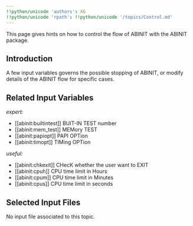 ```yaml
---
!!python/unicode 'authors': XG
!!python/unicode 'rpath': !!python/unicode '/topics/Control.md'
---
```

<!--
This file is automatically generated by mksite.py. All changes will be lost.
Change the input yaml files or the python code
-->

This page gives hints on how to control the flow of ABINIT with the ABINIT package.

## Introduction

A few input variables governs the possible stopping of ABINIT, or modify
details of the ABINIT flow for specific cases.



## Related Input Variables

*expert:*

- [[abinit:builtintest]]  BUIT-IN TEST number
- [[abinit:mem_test]]  MEMory TEST
- [[abinit:papiopt]]  PAPI OPTion
- [[abinit:timopt]]  TIMing OPTion
 
*useful:*

- [[abinit:chkexit]]  CHecK whether the user want to EXIT
- [[abinit:cpuh]]  CPU time limit in Hours
- [[abinit:cpum]]  CPU time limit in Minutes
- [[abinit:cpus]]  CPU time limit in seconds
 

## Selected Input Files

No input file associated to this topic.

